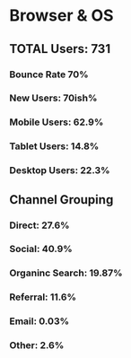 
# Browser & OS

## TOTAL Users: 731
### Bounce Rate 70%
### New Users: 70ish%
### Mobile Users: 62.9%
### Tablet Users: 14.8% 
### Desktop Users: 22.3%


## Channel Grouping 

### Direct: 27.6%
### Social: 40.9%
### Organinc Search:  19.87%
### Referral: 11.6%
### Email: 0.03%
### Other: 2.6%






